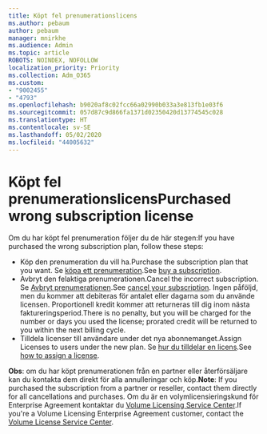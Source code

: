 ```yaml
---
title: Köpt fel prenumerationslicens
ms.author: pebaum
author: pebaum
manager: mnirkhe
ms.audience: Admin
ms.topic: article
ROBOTS: NOINDEX, NOFOLLOW
localization_priority: Priority
ms.collection: Adm_O365
ms.custom:
- "9002455"
- "4793"
ms.openlocfilehash: b9020af8c02fcc66a02990b033a3e813fb1e03f6
ms.sourcegitcommit: 057d87c9d866fa1371d02350420d13774545c028
ms.translationtype: HT
ms.contentlocale: sv-SE
ms.lasthandoff: 05/02/2020
ms.locfileid: "44005632"
---
```

# <a name="purchased-wrong-subscription-license"></a><span data-ttu-id="36bb3-102">Köpt fel prenumerationslicens</span><span class="sxs-lookup"><span data-stu-id="36bb3-102">Purchased wrong subscription license</span></span>

<span data-ttu-id="36bb3-103">Om du har köpt fel prenumeration följer du de här stegen:</span><span class="sxs-lookup"><span data-stu-id="36bb3-103">If you have purchased the wrong subscription plan, follow these steps:</span></span>

- <span data-ttu-id="36bb3-104">Köp den prenumeration du vill ha.</span><span class="sxs-lookup"><span data-stu-id="36bb3-104">Purchase the subscription plan that you want.</span></span> <span data-ttu-id="36bb3-105">Se [köpa ett prenumeration](https://docs.microsoft.com/alchemyinsights/buy-a-subscription-to-office-365-for-business).</span><span class="sxs-lookup"><span data-stu-id="36bb3-105">See [buy a subscription](https://docs.microsoft.com/alchemyinsights/buy-a-subscription-to-office-365-for-business).</span></span>
- <span data-ttu-id="36bb3-106">Avbryt den felaktiga prenumerationen.</span><span class="sxs-lookup"><span data-stu-id="36bb3-106">Cancel the incorrect subscription.</span></span> <span data-ttu-id="36bb3-107">Se [Avbryt prenumerationen](https://docs.microsoft.com/alchemyinsights/canceling-your-office-365-subscription).</span><span class="sxs-lookup"><span data-stu-id="36bb3-107">See [cancel your subscription](https://docs.microsoft.com/alchemyinsights/canceling-your-office-365-subscription).</span></span>
<span data-ttu-id="36bb3-108">Ingen påföljd, men du kommer att debiteras för antalet eller dagarna som du använde licensen. Proportionell kredit kommer att returneras till dig inom nästa faktureringsperiod.</span><span class="sxs-lookup"><span data-stu-id="36bb3-108">There is no penalty, but you will be charged for the number or days you used the license; prorated credit will be returned to you within the next billing cycle.</span></span>
- <span data-ttu-id="36bb3-109">Tilldela licenser till användare under det nya abonnemanget.</span><span class="sxs-lookup"><span data-stu-id="36bb3-109">Assign Licenses to users under the new plan.</span></span> <span data-ttu-id="36bb3-110">Se [hur du tilldelar en licens](https://docs.microsoft.com/alchemyinsights/how-to-assign-a-license-to-a-user).</span><span class="sxs-lookup"><span data-stu-id="36bb3-110">See [how to assign a license](https://docs.microsoft.com/alchemyinsights/how-to-assign-a-license-to-a-user).</span></span>

<span data-ttu-id="36bb3-111">**Obs**: om du har köpt prenumerationen från en partner eller återförsäljare kan du kontakta dem direkt för alla annulleringar och köp.</span><span class="sxs-lookup"><span data-stu-id="36bb3-111">**Note**: If you purchased the subscription from a partner or reseller, contact them directly for all cancellations and purchases.</span></span> <span data-ttu-id="36bb3-112">Om du är en volymlicensieringskund för Enterprise Agreement kontaktar du [Volume Licensing Service Center](https://support.microsoft.com/help/4471406/how-to-contact-the-microsoft-volume-licensing-service-center).</span><span class="sxs-lookup"><span data-stu-id="36bb3-112">If you're a Volume Licensing Enterprise Agreement customer, contact the [Volume License Service Center](https://support.microsoft.com/help/4471406/how-to-contact-the-microsoft-volume-licensing-service-center).</span></span>

